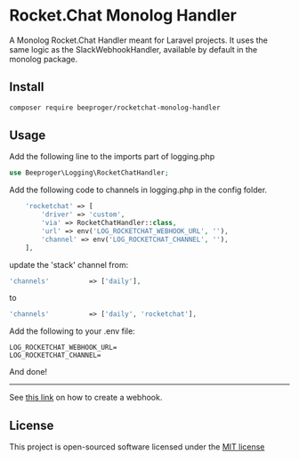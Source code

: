 # Rocket.Chat Monolog Handler
A Monolog Rocket.Chat Handler meant for Laravel projects. 
It uses the same logic as the SlackWebhookHandler, available by default in the monolog package.  

## Install
```bash
composer require beeproger/rocketchat-monolog-handler
```

## Usage
Add the following line to the imports part of logging.php  
```php
use Beeproger\Logging\RocketChatHandler;
```
Add the following code to channels in logging.php in the config folder.  
```php
    'rocketchat' => [
        'driver' => 'custom',
        'via' => RocketChatHandler::class,
        'url' => env('LOG_ROCKETCHAT_WEBHOOK_URL', ''),
        'channel' => env('LOG_ROCKETCHAT_CHANNEL', ''),
    ],
```
update the 'stack' channel from:
```php
'channels'          => ['daily'],
```
to 
```php
'channels'          => ['daily', 'rocketchat'],
```


Add the following to your .env file:

```
LOG_ROCKETCHAT_WEBHOOK_URL=
LOG_ROCKETCHAT_CHANNEL=
```

And done!

-----
See [this link](https://rocket.chat/docs/administrator-guides/integrations/) on how to create a webhook.  


## License

This project is open-sourced software licensed under the [MIT license](http://opensource.org/licenses/MIT)
